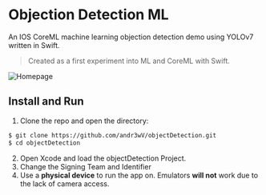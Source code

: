 # Objection Detection ML

An IOS CoreML machine learning objection detection demo using YOLOv7 written in Swift.
>Created as a first experiment into ML and CoreML with Swift. 
>
![Homepage](https://developer.apple.com/news/images/og/coreml-og.png)

 ## Install and Run
 
 1. Clone the repo and open the directory: 
 ```bash
 $ git clone https://github.com/andr3wV/objectDetection.git
 $ cd objectDetection
 ```

2. Open Xcode and load the objectDetection Project.
3. Change the Signing Team and Identifier
4. Use a **physical device** to run the app on. Emulators **will not** work due to the lack of camera access.
